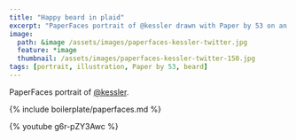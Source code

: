 ```yaml
---
title: "Happy beard in plaid"
excerpt: "PaperFaces portrait of @kessler drawn with Paper by 53 on an iPad."
image: 
  path: &image /assets/images/paperfaces-kessler-twitter.jpg 
  feature: *image
  thumbnail: /assets/images/paperfaces-kessler-twitter-150.jpg
tags: [portrait, illustration, Paper by 53, beard]
---
```


PaperFaces portrait of [@kessler](https://twitter.com/kessler).

{% include boilerplate/paperfaces.md %}

{% youtube g6r-pZY3Awc %}
